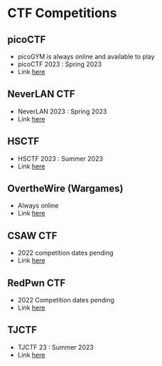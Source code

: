 # CTF Competitions

## picoCTF 
- picoGYM is always online and available to play 
- picoCTF 2023 : Spring 2023
- Link [here](https://picoctf.org/)

## NeverLAN CTF 
- NeverLAN 2023 : Spring 2023
- Link [here](https://neverlanctf.com/)

## HSCTF 
- HSCTF 2023 : Summer 2023
- Link [here](https://hsctf.com/)

## OvertheWire (Wargames)
- Always online 
- Link [here](https://overthewire.org/wargames/)

## CSAW CTF
- 2022 competition dates pending 
- Link [here](https://www.csaw.io/ctf)

## RedPwn CTF
- 2022 Competition dates pending
- Link [here](https://ctf.redpwn.net/)

## TJCTF
- TJCTF 23 : Summer 2023
- Link [here](https://tjctf.org/)
